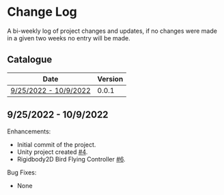 # Change Log

A bi-weekly log of project changes and updates, if no changes were made in a given two weeks no entry will be made.

## Catalogue

| Date | Version |
| - | - |
| [9/25/2022 - 10/9/2022](#9252022---1092022) | 0.0.1 |

## 9/25/2022 - 10/9/2022

Enhancements:

- Initial commit of the project.
- Unity project created [#4](https://github.com/TigardHighGDC/FlappyBird/pull/4).
- Rigidbody2D Bird Flying Controller [#6](https://github.com/TigardHighGDC/FlappyBird/pull/6).

Bug Fixes:

- None
